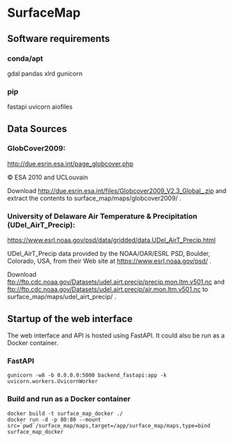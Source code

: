 # SurfaceMap

## Software requirements

### conda/apt

gdal pandas xlrd gunicorn

### pip

fastapi uvicorn aiofiles

## Data Sources

### GlobCover2009:

http://due.esrin.esa.int/page_globcover.php

&copy; ESA 2010 and UCLouvain

Download http://due.esrin.esa.int/files/Globcover2009_V2.3_Global_.zip and extract the contents to surface_map/maps/globcover2009/ .

### University of Delaware Air Temperature & Precipitation (UDel_AirT_Precip):

https://www.esrl.noaa.gov/psd/data/gridded/data.UDel_AirT_Precip.html

UDel_AirT_Precip data provided by the NOAA/OAR/ESRL PSD, Boulder, Colorado, USA, from their Web site at https://www.esrl.noaa.gov/psd/ .

Download ftp://ftp.cdc.noaa.gov/Datasets/udel.airt.precip/precip.mon.ltm.v501.nc and ftp://ftp.cdc.noaa.gov/Datasets/udel.airt.precip/air.mon.ltm.v501.nc to surface_map/maps/udel_airt_precip/ .

## Startup of the web interface

The web interface and API is hosted using FastAPI. It could also be run as a Docker container.

### FastAPI
```
gunicorn -w8 -b 0.0.0.0:5000 backend_fastapi:app -k uvicorn.workers.UvicornWorker
```
### Build and run as a Docker container
```
docker build -t surface_map_docker ./
docker run -d -p 80:80 --mount src=`pwd`/surface_map/maps,target=/app/surface_map/maps,type=bind surface_map_docker
```
